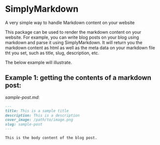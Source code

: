 # SimplyMarkdown

A very simple way to handle Markdown content on your website

This package can be used to render the markdown content on your website. For example, you can write blog posts on your blog using markdown and parse it using SimplyMarkdown. It will return you the markdown content as html as well as the meta data on your markdown file tht you set, such as title, slug, description, etc.

The below example will illustrate.

## **Example 1: getting the contents of a markdown post**:

_sample-post.md_:

```md
---
title: This is a sample title
description: This is a description
cover_image: /path/to/image.png
slug: sample-post
---

This is the body content of the blog post.

```
